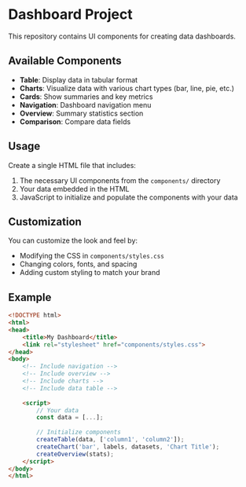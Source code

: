# Dashboard Project

This repository contains UI components for creating data dashboards.

## Available Components

- **Table**: Display data in tabular format
- **Charts**: Visualize data with various chart types (bar, line, pie, etc.)
- **Cards**: Show summaries and key metrics
- **Navigation**: Dashboard navigation menu
- **Overview**: Summary statistics section
- **Comparison**: Compare data fields

## Usage

Create a single HTML file that includes:
1. The necessary UI components from the `components/` directory
2. Your data embedded in the HTML
3. JavaScript to initialize and populate the components with your data

## Customization

You can customize the look and feel by:
- Modifying the CSS in `components/styles.css`
- Changing colors, fonts, and spacing
- Adding custom styling to match your brand

## Example

```html
<!DOCTYPE html>
<html>
<head>
    <title>My Dashboard</title>
    <link rel="stylesheet" href="components/styles.css">
</head>
<body>
    <!-- Include navigation -->
    <!-- Include overview -->
    <!-- Include charts -->
    <!-- Include data table -->
    
    <script>
        // Your data
        const data = [...];
        
        // Initialize components
        createTable(data, ['column1', 'column2']);
        createChart('bar', labels, datasets, 'Chart Title');
        createOverview(stats);
    </script>
</body>
</html>
```
